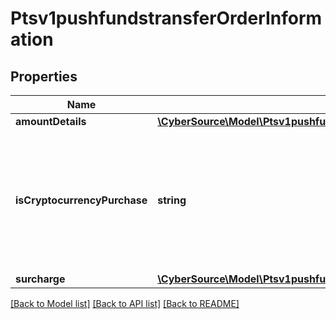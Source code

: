 # Ptsv1pushfundstransferOrderInformation

## Properties
Name | Type | Description | Notes
------------ | ------------- | ------------- | -------------
**amountDetails** | [**\CyberSource\Model\Ptsv1pushfundstransferOrderInformationAmountDetails**](Ptsv1pushfundstransferOrderInformationAmountDetails.md) |  | [optional] 
**isCryptocurrencyPurchase** | **string** | This indicates that the funds transfer is for a crypto currency transaction. Optional Y/y, true N/n, false | [optional] 
**surcharge** | [**\CyberSource\Model\Ptsv1pushfundstransferOrderInformationSurcharge**](Ptsv1pushfundstransferOrderInformationSurcharge.md) |  | [optional] 

[[Back to Model list]](../README.md#documentation-for-models) [[Back to API list]](../README.md#documentation-for-api-endpoints) [[Back to README]](../README.md)



